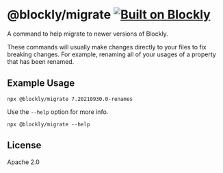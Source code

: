 # @blockly/migrate [![Built on Blockly](https://tinyurl.com/built-on-blockly)](https://github.com/google/blockly)

A command to help migrate to newer versions of Blockly.

These commands will usually make changes directly to your files to fix breaking
changes. For example, renaming all of your usages of a property that has been
renamed.

## Example Usage
```
npx @blockly/migrate 7.20210930.0-renames
```

Use the `--help` option for more info.
```
npx @blockly/migrate --help
```

## License

Apache 2.0
